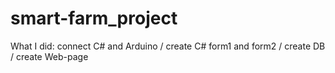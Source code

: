 # smart-farm_project
What I did: connect C# and Arduino / create C# form1 and form2  / create DB  / create Web-page
